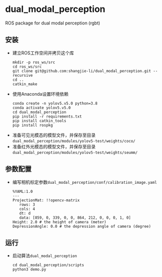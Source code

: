 # dual_modal_perception

ROS package for dual modal perception (rgbt)

## 安装
 - 建立ROS工作空间并拷贝这个库
   ```Shell
   mkdir -p ros_ws/src
   cd ros_ws/src
   git clone git@github.com:shangjie-li/dual_modal_perception.git --recursive
   cd ..
   catkin_make
   ```
 - 使用Anaconda设置环境依赖
   ```Shell
   conda create -n yolov5.v5.0 python=3.8
   conda activate yolov5.v5.0
   cd dual_modal_perception
   pip install -r requirements.txt
   pip install catkin_tools
   pip install rospkg
   ```
 - 准备可见光模态的模型文件，并保存至目录`dual_modal_perception/modules/yolov5-test/weights/coco/`
 - 准备红外光模态的模型文件，并保存至目录`dual_modal_perception/modules/yolov5-test/weights/seumm/`

## 参数配置
 - 编写相机标定参数`dual_modal_perception/conf/calibration_image.yaml`
   ```
   %YAML:1.0
   ---
   ProjectionMat: !!opencv-matrix
      rows: 3
      cols: 4
      dt: d
      data: [859, 0, 339, 0, 0, 864, 212, 0, 0, 0, 1, 0]
   Height: 2.0 # the height of camera (meter)
   DepressionAngle: 0.0 # the depression angle of camera (degree)
   ```

## 运行
 - 启动算法`dual_modal_perception`
   ```
   cd dual_modal_perception/scripts
   python3 demo.py
   ```

